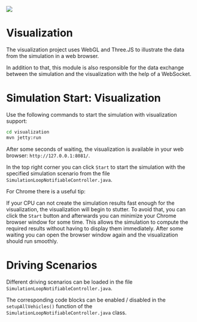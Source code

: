 <a href="https://codeclimate.com/github/MontiSim/visualization/maintainability"><img src="https://api.codeclimate.com/v1/badges/3357d170e5a3cc2ea748/maintainability" /></a>

# Visualization
The visualization project uses WebGL and Three.JS to illustrate the data from the simulation in a web browser.

In addition to that, this module is also responsible for the data exchange between the simulation and the visualization with the help of a WebSocket.

# Simulation Start: Visualization
Use the following commands to start the simulation with visualization support:

```bash
cd visualization
mvn jetty:run
```

After some seconds of waiting, the visualization is available in your web browser: `http://127.0.0.1:8081/`.

In the top right corner you can click `Start` to start the simulation with the specified simulation scenario from the file `SimulationLoopNotifiableController.java`.

For Chrome there is a useful tip:

If your CPU can not create the simulation results fast enough for the visualization, the visualization will begin to stutter. To avoid that, you can click the `Start` button and afterwards you can minimize your Chrome browser window for some time. This allows the simulation to compute the required results without having to display them immediately. After some waiting you can open the browser window again and the visualization should run smoothly.

# Driving Scenarios
Different driving scenarios can be loaded in the file `SimulationLoopNotifiableController.java`.

The corresponding code blocks can be enabled / disabled in the `setupAllVehicles()` function of the `SimulationLoopNotifiableController.java` class.
